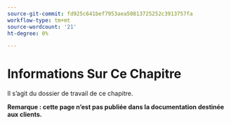 ```yaml
---
source-git-commit: fd925c641bef7953aea50813725252c3913757fa
workflow-type: tm+mt
source-wordcount: '21'
ht-degree: 0%

---
```

# Informations Sur Ce Chapitre

Il s’agit du dossier de travail de ce chapitre.

**Remarque : cette page n’est pas publiée dans la documentation destinée aux clients.**
